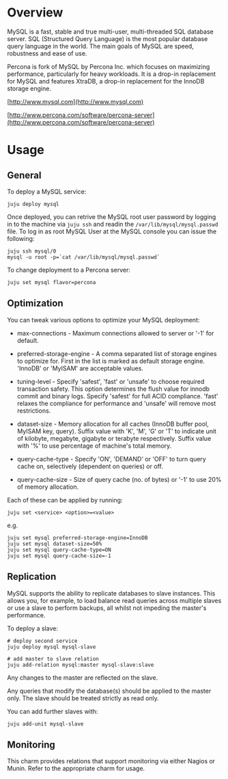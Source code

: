 # Overview

MySQL is a fast, stable and true multi-user, multi-threaded SQL database server.
SQL (Structured Query Language) is the most popular database query language in
the world. The main goals of MySQL are speed, robustness and ease of use.

Percona is fork of MySQL by Percona Inc. which focuses on maximizing
performance, particularly for heavy workloads. It is a drop-in replacement for
MySQL and features XtraDB, a drop-in replacement for the InnoDB storage engine.

[http://www.mysql.com](http://www.mysql.com)

[http://www.percona.com/software/percona-server](http://www.percona.com/software/percona-server)

# Usage

## General

To deploy a MySQL service:

    juju deploy mysql

Once deployed, you can retrive the MySQL root user password by logging in to the machine via `juju ssh`
and readin the `/var/lib/mysql/mysql.passwd` file. To log in as root MySQL User at the MySQL console
you can issue the following:

    juju ssh mysql/0
    mysql -u root -p=`cat /var/lib/mysql/mysql.passwd`

To change deployment to a Percona server:

    juju set mysql flavor=percona

## Optimization

You can tweak various options to optimize your MySQL deployment:

* max-connections - Maximum connections allowed to server or '-1' for default.

* preferred-storage-engine - A comma separated list of storage engines to
  optimize for. First in the list is marked as default storage engine. 'InnoDB'
  or 'MyISAM' are acceptable values.

* tuning-level - Specify 'safest', 'fast' or 'unsafe' to choose required
  transaction safety. This option determines the flush value for innodb commit
  and binary logs. Specify 'safest' for full ACID compliance. 'fast' relaxes the
  compliance for performance and 'unsafe' will remove most restrictions.

* dataset-size - Memory allocation for all caches (InnoDB buffer pool, MyISAM
  key, query). Suffix value with 'K', 'M', 'G' or 'T' to indicate unit of
  kilobyte, megabyte, gigabyte or terabyte respectively. Suffix value with '%'
  to use percentage of machine's total memory.

* query-cache-type - Specify 'ON', 'DEMAND' or 'OFF' to turn query cache on,
  selectively (dependent on queries) or off.

* query-cache-size - Size of query cache (no. of bytes) or '-1' to use 20%
  of memory allocation.

Each of these can be applied by running:

    juju set <service> <option>=<value>

e.g.

    juju set mysql preferred-storage-engine=InnoDB
    juju set mysql dataset-size=50%
    juju set mysql query-cache-type=ON
    juju set mysql query-cache-size=-1

## Replication

MySQL supports the ability to replicate databases to slave instances. This
allows you, for example, to load balance read queries across multiple slaves or
use a slave to perform backups, all whilst not impeding the master's
performance.

To deploy a slave:

    # deploy second service
    juju deploy mysql mysql-slave

    # add master to slave relation
    juju add-relation mysql:master mysql-slave:slave

Any changes to the master are reflected on the slave.

Any queries that modify the database(s) should be applied to the master only.
The slave should be treated strictly as read only.

You can add further slaves with:

    juju add-unit mysql-slave

## Monitoring

This charm provides relations that support monitoring via either Nagios or
Munin. Refer to the appropriate charm for usage.
